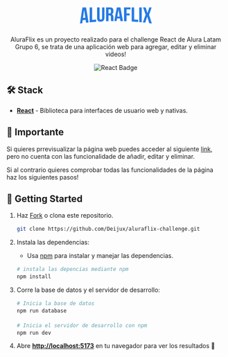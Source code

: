 <div align="center">
<h1>
    <img src='./src/assets/logoHeader.png' />
</h1>

<p>
AluraFlix es un proyecto realizado para el challenge React de Alura Latam Grupo 6, se trata de una aplicación web para agregar, editar y eliminar videos!
</p>

![React Badge](https://img.shields.io/badge/React-3a88f5?logo=react&logoColor=fff&style=flat)

</div>

## 🛠️ Stack

- [**React**](https://es.react.dev//) - Biblioteca para interfaces de usuario web y nativas.

## 🚨 Importante

Si quieres prrevisualizar la página web puedes acceder al siguiente [link](https://aluraflix-challenge-amber.vercel.app/), pero no cuenta con las funcionalidade de añadir, editar y eliminar.

<p>
Si al contrario quieres comprobar todas las funcionalidades de la página haz los siguientes pasos!
</p>

## 🚀 Getting Started

1. Haz [Fork](https://github.com/Deijux/ToDoApp/fork) o clona este repositorio.

   ```bash
   git clone https://github.com/Deijux/aluraflix-challenge.git
   ```

2. Instala las dependencias:

   - Usa [npm](https://www.npmjs.com/) para instalar y manejar las dependencias.

   ```bash
   # instala las depencias mediante npm
   npm install
   ```

3. Corre la base de datos y el servidor de desarrollo:

   ```bash
   # Inicia la base de datos
   npm run database

   # Inicia el servidor de desarrollo con npm
   npm run dev
   ```

4. Abre [**http://localhost:5173**](http://localhost:5173/) en tu navegador para ver los resultados 🚀
